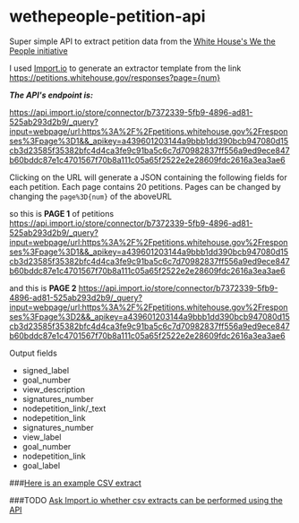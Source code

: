 # wethepeople-petition-api
Super simple API to extract petition data from the [White House's We the People initiative](https://petitions.whitehouse.gov/responses)

I used [Import.io](www.Import.io) to generate an extractor template from the link  https://petitions.whitehouse.gov/responses?page={num}

***The API's endpoint is:***

https://api.import.io/store/connector/b7372339-5fb9-4896-ad81-525ab293d2b9/_query?input=webpage/url:https%3A%2F%2Fpetitions.whitehouse.gov%2Fresponses%3Fpage%3D1&&_apikey=a439601203144a9bbb1dd390bcb947080d15cb3d23585f35382bfc4d4ca3fe9c91ba5c6c7d70982837ff556a9ed9ece847b60bddc87e1c4701567f70b8a111c05a65f2522e2e28609fdc2616a3ea3ae6

Clicking on the URL will generate a JSON containing the following fields for each petition. 
Each page contains 20 petitions. Pages can be changed by changing the ```page%3D{num}``` of the aboveURL

so this is **PAGE 1** of petitions
    https://api.import.io/store/connector/b7372339-5fb9-4896-ad81-525ab293d2b9/_query?input=webpage/url:https%3A%2F%2Fpetitions.whitehouse.gov%2Fresponses%3Fpage%3D1&&_apikey=a439601203144a9bbb1dd390bcb947080d15cb3d23585f35382bfc4d4ca3fe9c91ba5c6c7d70982837ff556a9ed9ece847b60bddc87e1c4701567f70b8a111c05a65f2522e2e28609fdc2616a3ea3ae6
  
and this is **PAGE 2**
    https://api.import.io/store/connector/b7372339-5fb9-4896-ad81-525ab293d2b9/_query?input=webpage/url:https%3A%2F%2Fpetitions.whitehouse.gov%2Fresponses%3Fpage%3D2&&_apikey=a439601203144a9bbb1dd390bcb947080d15cb3d23585f35382bfc4d4ca3fe9c91ba5c6c7d70982837ff556a9ed9ece847b60bddc87e1c4701567f70b8a111c05a65f2522e2e28609fdc2616a3ea3ae6

Output fields
  * signed_label
  * goal_number
  * view_description
  * signatures_number
  * nodepetition_link/_text
  * nodepetition_link
  * signatures_number
  * view_label
  * goal_number
  * nodepetition_link
  * goal_label

###[Here is  an example CSV extract](https://github.com/b44p/wethepeople-petition-api/blob/master/petitions.whitehouse.gov%20API%2021st%20Apr%2011_46.csv)

###TODO
    [Ask Import.io whether csv extracts can be performed using the API](https://twitter.com/vr00n/status/723175332648382464)
